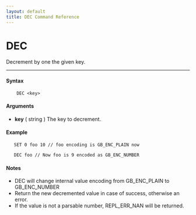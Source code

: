 ```yaml
---
layout: default
title: DEC Command Reference 
---
```


# DEC

Decrement by one the given key.  

* * *

#### Syntax

        DEC <key>  

#### Arguments

* **key** ( string ) The key to decrement.

#### Example

       SET 0 foo 10 // foo encoding is GB_ENC_PLAIN now
  
       DEC foo // Now foo is 9 encoded as GB_ENC_NUMBER
  

#### Notes

* DEC will change internal value encoding from GB_ENC_PLAIN to GB_ENC_NUMBER
* Return the new decremented value in case of success, otherwise an error.
* If the value is not a parsable number, REPL_ERR_NAN will be returned.
